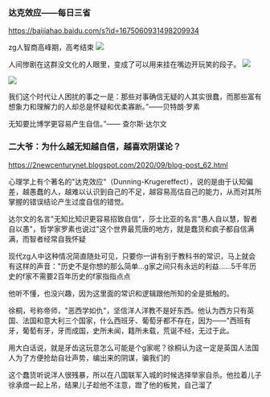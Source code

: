 ### 达克效应——每日三省
https://baijiahao.baidu.com/s?id=1675060931498209934

zg人智商高峰期，高考结束
<img src="https://pics6.baidu.com/feed/cf1b9d16fdfaaf51072894f3d0a0b4e9f21f7aaa.jpeg?token=0d72a03438f10831d9755c3868135829">

人间惨剧在这群没文化的人眼里，变成了可以用来挂在嘴边开玩笑的段子。
<img src="https://pics2.baidu.com/feed/622762d0f703918fa072ba2e0dc906905beec4aa.jpeg?token=12a5ab7c713ad08c32669192a2b44a41">

<img src="https://pics0.baidu.com/feed/d31b0ef41bd5ad6ec8461766da3f19dcb4fd3cfd.jpeg?token=a615c685d107c1b902b0eccd3e3e306b">

我们这个时代让人困扰的事之一是：那些对事确信无疑的人其实很蠢，而那些富有想象力和理解力的人却总是怀疑和优柔寡断。”——贝特朗·罗素

无知要比博学更容易产生自信。”—— 查尔斯·达尔文

### 二大爷：为什么越无知越自信，越喜欢阴谋论？
https://2newcenturynet.blogspot.com/2020/09/blog-post_62.html

心理学上有个著名的"达克效应"（Dunning-Krugereffect），说的是由于认知偏差，越愚蠢的人，越难以认识到自己的不足，越容易高估自己的能力，从而对其所掌握的错误结论产生过度自信的错觉。

达尔文的名言"无知比知识更容易招致自信"，莎士比亚的名言"愚人自以慧，智者自以愚"，哲学家罗素也说过"这个世界最荒唐的地方，就是蠢货和疯子都自信满满，而智者经常自我怀疑

现代zg人中这种情况简直随处可见，只要你一讲有别于教科书的常识，马上就会有这样的声音："历史不是你想的那么简单…g家之间只有永远的利益……5千年历史的f家不需要2百年历史的f家指指点点

他听不懂，也没兴趣，因为这里面的常识和逻辑跟他所知的全是抵触的。

徐桐，号称帝师，"恶西学如仇"，坚信洋人洋教不是好东西。他认为西方只有英国、法国和意大利三个国家，什么西班牙、葡萄牙都不存在，因为——"西班有牙，葡萄有牙，牙而成国，史所未闻，籍所未载，荒诞不经，无过于此。

用大白话说，就是牙齿这玩意怎么可能是个g家呢？徐桐认为这一定是英国人法国人为了方便抢劫自壮声势，编出来的阴谋，骗我们的

这个蠢货听说洋人很残暴，所以在八国联军入城的时候选择举家自杀。他拉着儿子徐承煜一起上吊，结果儿子趁他不注意，蹬了他的板凳，自己溜了
